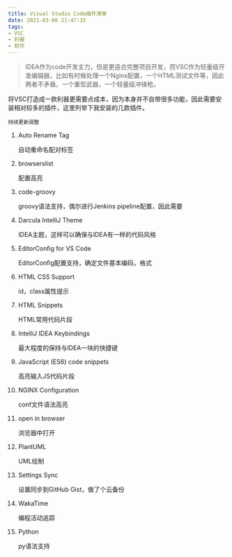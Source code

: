 ```yaml
---
title: Visual Studio Code插件清单
date: 2021-03-06 21:47:15
tags:
- VSC
- 利器
- 软件
---
```


> IDEA作为code开发主力，但是更适合完整项目开发，而VSC作为轻量级开发编辑器，比如有时候处理一个Nginx配置，一个HTML测试文件等，因此两者不矛盾，一个重型武器，一个轻量级冲锋枪。



将VSC打造成一款利器更需要点成本，因为本身并不自带很多功能，因此需要安装相对较多的插件，这里列举下我安装的几款插件。

`持续更新调整`



1. Auto Rename Tag

   自动重命名配对标签

2. browserslist

   配置高亮

3. code-groovy

   groovy语法支持，偶尔进行Jenkins pipeline配置，因此需要

4. Darcula IntelliJ Theme

   IDEA主题，这样可以确保与IDEA有一样的代码风格

5. EditorConfig for VS Code

   EditorConfig配置支持，确定文件基本编码，格式

6. HTML CSS Support

   id，class属性提示

7. HTML Snippets

   HTML常用代码片段

8. IntelliJ IDEA Keybindings

   最大程度的保持与IDEA一块的快捷键

9. JavaScript (ES6) code snippets

   高亮输入JS代码片段

10. NGINX Configuration

    conf文件语法高亮

11. open in browser

    浏览器中打开

12. PlantUML

    UML绘制

13. Settings Sync

    设置同步到GitHub Gist，做了个云备份

14. WakaTime

    编程活动追踪

15. Python

    py语法支持

    



